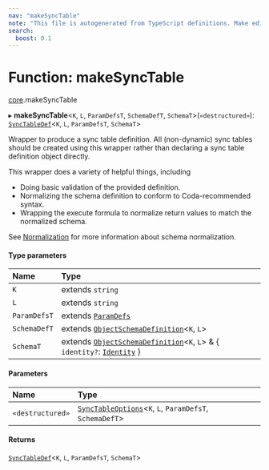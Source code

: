 ```yaml
---
nav: "makeSyncTable"
note: "This file is autogenerated from TypeScript definitions. Make edits to the comments in the TypeScript file and then run `make docs` to regenerate this file."
search:
  boost: 0.1
---
```

# Function: makeSyncTable

[core](../modules/core.md).makeSyncTable

▸ **makeSyncTable**<`K`, `L`, `ParamDefsT`, `SchemaDefT`, `SchemaT`\>(`«destructured»`): [`SyncTableDef`](../interfaces/core.SyncTableDef.md)<`K`, `L`, `ParamDefsT`, `SchemaT`\>

Wrapper to produce a sync table definition. All (non-dynamic) sync tables should be created
using this wrapper rather than declaring a sync table definition object directly.

This wrapper does a variety of helpful things, including
* Doing basic validation of the provided definition.
* Normalizing the schema definition to conform to Coda-recommended syntax.
* Wrapping the execute formula to normalize return values to match the normalized schema.

See [Normalization](/index.html#normalization) for more information about schema normalization.

#### Type parameters

| Name | Type |
| :------ | :------ |
| `K` | extends `string` |
| `L` | extends `string` |
| `ParamDefsT` | extends [`ParamDefs`](../types/core.ParamDefs.md) |
| `SchemaDefT` | extends [`ObjectSchemaDefinition`](../interfaces/core.ObjectSchemaDefinition.md)<`K`, `L`\> |
| `SchemaT` | extends [`ObjectSchemaDefinition`](../interfaces/core.ObjectSchemaDefinition.md)<`K`, `L`\> & { `identity?`: [`Identity`](../interfaces/core.Identity.md)  } |

#### Parameters

| Name | Type |
| :------ | :------ |
| `«destructured»` | [`SyncTableOptions`](../interfaces/core.SyncTableOptions.md)<`K`, `L`, `ParamDefsT`, `SchemaDefT`\> |

#### Returns

[`SyncTableDef`](../interfaces/core.SyncTableDef.md)<`K`, `L`, `ParamDefsT`, `SchemaT`\>
